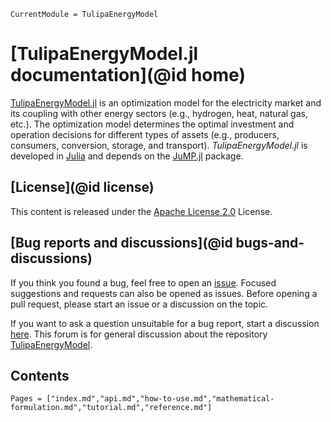 ```@meta
CurrentModule = TulipaEnergyModel
```

# [TulipaEnergyModel.jl documentation](@id home)

[TulipaEnergyModel.jl](https://github.com/TulipaEnergy/TulipaEnergyModel.jl) is an optimization model for the electricity market and its coupling with other energy sectors (e.g., hydrogen, heat, natural gas, etc.). The optimization model determines the optimal investment and operation decisions for different types of assets (e.g., producers, consumers, conversion, storage, and transport). _TulipaEnergyModel.jl_ is developed in [Julia](https://julialang.org/) and depends on the [JuMP.jl](https://github.com/jump-dev/JuMP.jl) package.

## [License](@id license)

This content is released under the [Apache License 2.0](https://www.apache.org/licenses/LICENSE-2.0) License.

## [Bug reports and discussions](@id bugs-and-discussions)

If you think you found a bug, feel free to open an [issue](https://github.com/TulipaEnergy/TulipaEnergyModel.jl/issues).
Focused suggestions and requests can also be opened as issues. Before opening a pull request, please start an issue or a discussion on the topic.

If you want to ask a question unsuitable for a bug report, start a discussion [here](https://github.com/TulipaEnergy/TulipaEnergyModel.jl/discussions). This forum is for general discussion about the repository [TulipaEnergyModel](https://github.com/TulipaEnergy/TulipaEnergyModel.jl).

## Contents

```@contents
Pages = ["index.md","api.md","how-to-use.md","mathematical-formulation.md","tutorial.md","reference.md"]
```
